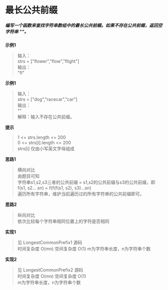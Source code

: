 # 最长公共前缀

##### 编写一个函数来查找字符串数组中的最长公共前缀。如果不存在公共前缀，返回空字符串 ""。

**示例1**
> 输入：    
> strs = ["flower","flow","flight"]    
> 输出：   
> "fl"    

**示例1**
> 输入：    
> strs = ["dog","racecar","car"]    
> 输出：   
> ""    
> 解释：输入不存在公共前缀。    

**提示**
> 1 <= strs.length <= 200    
> 0 <= strs[i].length <= 200    
> strs[i] 仅由小写英文字母组成    

**思路1**
> 横向对比    
> 由题目可知    
> 字符串s1,s2,s3三者的公共前缀 = s1,s2的公共前缀与s3的公共前缀，即 f(s1, s2... sn) = f(f(f(s1, s2), s3)...sn)      
> 遍历所有字符串，维护当前遍历过的所有字符串的公共前缀即可。    

**思路2**
> 纵向对比    
> 依次比较每个字符串相同位置上的字符是否相同    

**实现1**
> 见 LongestCommonPrefix1 源码    
> 时间复杂度 O(mn) 空间复杂度 O(1)
> m为字符串长度，n为字符串个数    

**实现2**
> 见 LongestCommonPrefix2 源码    
> 时间复杂度 O(mn) 空间复杂度 O(1)    
> m为字符串长度，n为字符串个数    